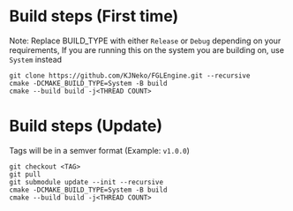 # Build steps (First time)

Note: Replace BUILD_TYPE with either `Release` or `Debug` depending on your requirements, If you are running this on the system you are building on, use `System` instead

```
git clone https://github.com/KJNeko/FGLEngine.git --recursive
cmake -DCMAKE_BUILD_TYPE=System -B build
cmake --build build -j<THREAD COUNT>
```

# Build steps (Update)

Tags will be in a semver format (Example: `v1.0.0`)

```
git checkout <TAG>
git pull
git submodule update --init --recursive
cmake -DCMAKE_BUILD_TYPE=System -B build
cmake --build build -j<THREAD COUNT>
```